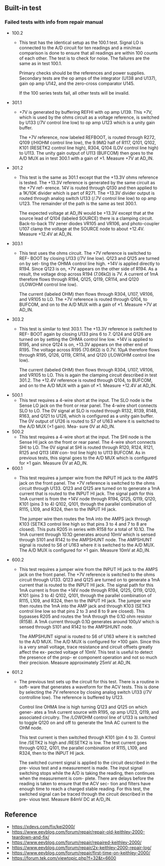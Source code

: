 ## Built-in test

### Failed tests with info from repair manual

- 100.2
  - This test has the identical setup as the 100.1 test. Signal LO is connected
    to the A/D circuit for ten readings and a min/max comparison is done to ensure
    that all readings are within 100 counts of each other. The test is to check
    for noise. The failures are the same as in test 100.1.

    Primary checks should be the references and power supplies. Secondary
    tests are the op amps of the integrator (U138 and U137), gain op amp U142,
    and the zero-cross comparator U145.

     If the 100 series tests fail, all other tests will be invalid.
- 301.1
  - +7V is generated by buffering REFHI with op amp U139. This +7V,
    which is used by the ohms circuit as a voltage reference, is switched by U133
    (/7V control line low) to op amp U123 which is a unity gain buffer.

    The +7V reference, now labeled REFBOOT, is routed through R272,
    Q109 (/HIOHM control line low), the 9.9MΩ half of R117, Q101, Q102,
    K101 (RESETK2 control line high), R304, Q104 (LOV control line high) to
    U113. The unity gain output of U113 (BUFCOM) then goes to the A/D MUX
    as in test 300.1 with a gain of ×1. Measure +7V at AD_IN.
- 301.2
  - This test is the same as 301.1 except that the +13.3V ohms reference is
    tested. The +13.3V reference is generated by the same circuit as the +7V ref-
    erence. 14V is routed through Q130 and then applied to a 1K/10K divider
    which is part of R271. The +13.3V divider output is routed through analog
    switch U133 (/.7V control line low) to op amp U123. The remainder of the
    path is the same as test 300.1.

    The expected voltage at AD_IN would be +13.3V except that at the source
    lead of Q104 (labeled SOURCE) there is a clamping circuit. Back-to-back
    11V zener diodes VR105 and VR106, and photo-coupler U107 clamp the
    voltage at the SOURCE node to about +12.4V. Measure +12.4V at AD_IN.
- 303.1
  - This test uses the ohms circuit. The +7V reference is switched to REF-
    BOOT by closing U133 (/7V line low). Q123 and Q125 are turned on by set-
    ting the OHMA control line high. +14V is applied directly to R194. Since
    Q123 is on, +7V appears on the other side of R194. As a result, the voltage
    drop across R194 (7.06kΩ) is 7V. A current of 1mA therefore flows through
    R194, Q125, Q119, CR114, and Q120 (/LOWOHM control line low).

    The current (labeled OHM) then flows through R304, U107, VR106, and
    VR105 to LO. The +7V reference is routed through Q104, to BUFCOM, and
    on to the A/D MUX with a gain of ×1. Measure +7V at AD_IN.
- 303.2
  - This test is similar to test 303.1. The +13.3V reference is switched to REF-
    BOOT again by closing U133 pins 6 to 7. Q124 and Q126 are turned on by
    setting the OHMA control line low. +14V is applied to R195, and since Q124
    is on, +13.3V appears on the other end of R195. The voltage across R195
    (70.6KΩ) is 0.7V. 10μA therefore flows through R195, Q126, Q119, CR114,
    and Q120 (/LOWOHM control line low).

    The current (labeled OHM) then flows through R304, U107, VR106, and
    VR105 to LO. This is again the clamping circuit described in test 301.2. The
    +12.4V reference is routed through Q104, to BUFCOM, and on to the A/D
    MUX with a gain of ×1. Measure +12.4V at AD_IN.
- 500.1
  - This test requires a 4-wire short at the input. The SLO node is the Sense
    LO jack on the front or rear panel. The 4-wire short connects SLO to LO. The
    0V signal at SLO is routed through R132, R139, R148, R163, and Q121 to
    U126, which is configured as a unity gain buffer. The 0V output of U126 is
    routed to S7 of U163 where it is switched to the A/D MUX (×1 gain). Mea-
    sure 0V at AD_IN.
- 500.2
  - This test requires a 4-wire short at the input. The SHI node is the Sense HI
    jack on the front or rear panel. The 4-wire short connects SHI to LO. The 0V
    signal at SHI is routed through R120, R124, R121, R125 and Q113 (4W con-
    trol line high) to U113 BUFCOM. As in previous tests, this signal goes to the
    A/D MUX which is configured for ×1 gain. Measure 0V at AD_IN.
- 600.1
  - This test requires a jumper wire from the INPUT HI jack to the AMPS
    jack on the front panel. The +7V reference is switched to the ohms circuit
    through U133. Q123 and Q125 are turned on to generate a 1mA current that
    is routed to the INPUT HI jack. The signal path for this 1mA current is from
    the +14V node through R194, Q125, Q119, Q120, K101 (pins 3 to 4) Q102,
    Q101, through the parallel combination of R115, L109, and R324, then to the
    INPUT HI jack.

    The jumper wire then routes the 1mA into the AMPS jack through K103
    (SETK3 control line high so that pins 3 to 4 and 7 to 8 are closed). This puts
    R205 in series with R158 for a total of 10.1Ω. The 1mA current through
    10.1Ω generates around 10mV which is sensed through S101 and R142 to
    the AMPSHUNT node. The AMPSHUNT signal is routed to S6 of U163
    where it is switched to the A/D MUX. The A/D MUX is configured for ×1
    gain. Measure 10mV at AD_IN.
- 600.2
  - This test requires a jumper wire from the INPUT HI jack to the AMPS
    jack on the front panel. The +7V reference is switched to the ohms circuit
    through U133. Q123 and Q125 are turned on to generate a 1mA current that
    is routed to the INPUT HI jack. The signal path for this 1mA current is from
    the +14V node through R194, Q125, Q119, Q120, K101 (pins 3 to 4) Q102,
    Q101, through the parallel combination of R115, L109, and R324, then to the
    INPUT HI jack.
    The jumper wire then routes the 1mA into the AMP jack and through
    K103 (SETK3 control line low so that pins 2 to 3 and 8 to 9 are closed). This
    bypasses R205 and routes the 1mA through the 0.1Ω ohm resistor (R158). A
    1mA current through 0.1Ω generates around 100μV which is sensed through
    S101 and R142 to the AMPSHUNT node.

    The AMPSHUNT signal is routed to S6 of U163 where it is switched to
    the A/D MUX. The A/D MUX is configured for ×100 gain. Since this is a
    very small voltage, trace resistance and circuit offsets greatly affect the ex-
    pected voltage of 10mV. This test is useful to detect the presence of the prop-
    er component operation and not so much their precision. Measure
    approximately 25mV at AD_IN.
- 601.2
  - The previous test sets up the circuit for this test. There is a routine in soft-
    ware that generates a waveform for the ACV tests. This is done by selecting
    the 7V reference by closing analog switch U133 (/7V controlline low). The
    reference is buffered by U123.

    Control line OHMA line is high turning Q123 and Q125 on which gener-
    ates a 1mA current source with R195, op amp U123, Q119, and associated
    circuitry. The /LOWOHM control line of U133 is switched to toggle Q120
    on and off to generate the 1mA AC current to the OHM node.

    This test current is then switched through K101 (pin 4 to 3). Control line
    /SETK2 is high and /RESETK2 is low. The test current goes through Q102,
    Q101, the parallel combination of R115, L109, and R324, then to the INPUT
    HI jack.

    The switched current signal is applied to the circuit described in the pre-
    vious test and a measurement is made. The input signal switching stops while
    the A/D is taking the reading, then continues when the measurement is com-
    plete. There are delays before the reading is taken to ensure that the ACV sec-
    tion and filters have enough time to reach a charged stable reading. For this
    test, the switched signal can be traced through the circuit described in the pre-
    vious test. Measure 84mV DC at A/D_IN.

## Reference

- <https://xdevs.com/fix/kei2000/>
- <https://www.eevblog.com/forum/repair/repair-old-keithley-2000-teardown-and-fix/>
- <https://www.eevblog.com/forum/repair/repaired-keithley-2000/>
- <https://www.eevblog.com/forum/repair/2x-keithley-2000-repair-log/>
- <https://www.eevblog.com/forum/repair/first-time-on-keithley-2000/>
- <https://forum.tek.com/viewtopic.php?f=32&t=6600>

